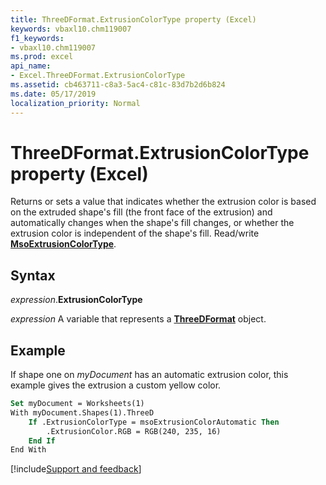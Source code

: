 ```yaml
---
title: ThreeDFormat.ExtrusionColorType property (Excel)
keywords: vbaxl10.chm119007
f1_keywords:
- vbaxl10.chm119007
ms.prod: excel
api_name:
- Excel.ThreeDFormat.ExtrusionColorType
ms.assetid: cb463711-c8a3-5ac4-c81c-83d7b2d6b824
ms.date: 05/17/2019
localization_priority: Normal
---
```



# ThreeDFormat.ExtrusionColorType property (Excel)

Returns or sets a value that indicates whether the extrusion color is based on the extruded shape's fill (the front face of the extrusion) and automatically changes when the shape's fill changes, or whether the extrusion color is independent of the shape's fill. Read/write **[MsoExtrusionColorType](Office.MsoExtrusionColorType.md)**.


## Syntax

_expression_.**ExtrusionColorType**

_expression_ A variable that represents a **[ThreeDFormat](Excel.ThreeDFormat.md)** object.


## Example

If shape one on _myDocument_ has an automatic extrusion color, this example gives the extrusion a custom yellow color.

```vb
Set myDocument = Worksheets(1) 
With myDocument.Shapes(1).ThreeD 
    If .ExtrusionColorType = msoExtrusionColorAutomatic Then 
        .ExtrusionColor.RGB = RGB(240, 235, 16) 
    End If 
End With
```




[!include[Support and feedback](~/includes/feedback-boilerplate.md)]